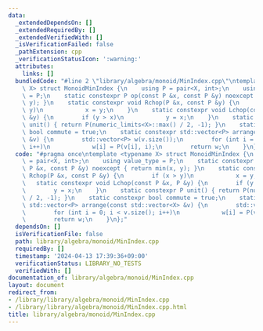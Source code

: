 ```yaml
---
data:
  _extendedDependsOn: []
  _extendedRequiredBy: []
  _extendedVerifiedWith: []
  _isVerificationFailed: false
  _pathExtension: cpp
  _verificationStatusIcon: ':warning:'
  attributes:
    links: []
  bundledCode: "#line 2 \"library/algebra/monoid/MinIndex.cpp\"\ntemplate <typename\
    \ X> struct MonoidMinIndex {\n    using P = pair<X, int>;\n    using value_type\
    \ = P;\n    static constexpr P op(const P &x, const P &y) noexcept { return min(x,\
    \ y); }\n    static constexpr void Rchop(P &x, const P &y) {\n        if (x >\
    \ y)\n            x = y;\n    }\n    static constexpr void Lchop(const P &x, P\
    \ &y) {\n        if (y > x)\n            y = x;\n    }\n    static constexpr P\
    \ unit() { return P(numeric_limits<X>::max() / 2, -1); }\n    static constexpr\
    \ bool commute = true;\n    static constexpr std::vector<P> arrange(const std::vector<X>\
    \ &v) {\n        std::vector<P> w(v.size());\n        for (int i = 0; i < v.size();\
    \ i++)\n            w[i] = P(v[i], i);\n        return w;\n    }\n};\n"
  code: "#pragma once\ntemplate <typename X> struct MonoidMinIndex {\n    using P\
    \ = pair<X, int>;\n    using value_type = P;\n    static constexpr P op(const\
    \ P &x, const P &y) noexcept { return min(x, y); }\n    static constexpr void\
    \ Rchop(P &x, const P &y) {\n        if (x > y)\n            x = y;\n    }\n \
    \   static constexpr void Lchop(const P &x, P &y) {\n        if (y > x)\n    \
    \        y = x;\n    }\n    static constexpr P unit() { return P(numeric_limits<X>::max()\
    \ / 2, -1); }\n    static constexpr bool commute = true;\n    static constexpr\
    \ std::vector<P> arrange(const std::vector<X> &v) {\n        std::vector<P> w(v.size());\n\
    \        for (int i = 0; i < v.size(); i++)\n            w[i] = P(v[i], i);\n\
    \        return w;\n    }\n};"
  dependsOn: []
  isVerificationFile: false
  path: library/algebra/monoid/MinIndex.cpp
  requiredBy: []
  timestamp: '2024-04-13 17:39:36+09:00'
  verificationStatus: LIBRARY_NO_TESTS
  verifiedWith: []
documentation_of: library/algebra/monoid/MinIndex.cpp
layout: document
redirect_from:
- /library/library/algebra/monoid/MinIndex.cpp
- /library/library/algebra/monoid/MinIndex.cpp.html
title: library/algebra/monoid/MinIndex.cpp
---
```

